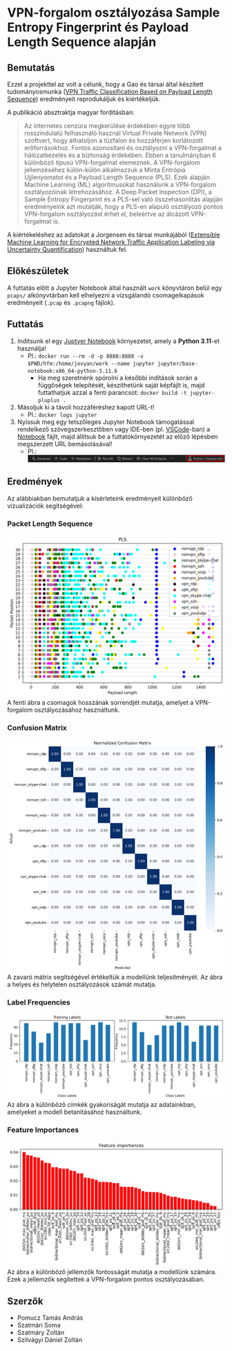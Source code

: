 # VPN-forgalom osztályozása Sample Entropy Fingerprint és Payload Length Sequence alapján

## Bemutatás

Ezzel a projekttel az volt a célunk, hogy a Gao és társai által készített tudományosmunka ([VPN Traffic Classification Based on Payload Length Sequence](https://ieeexplore.ieee.org/document/9353766/)) eredményeit reprodukáljuk és kiértékeljük.

A publikáció absztraktja magyar fordításban:

> Az internetes cenzúra megkerülése érdekében egyre több rosszindulatú felhasználó használ Virtual Private Network (VPN) szoftvert, hogy áthatoljon a tűzfalon és hozzáférjen korlátozott erőforrásokhoz. Fontos azonosítani és osztályozni a VPN-forgalmat a hálózatkezelés és a biztonság érdekében. Ebben a tanulmányban 6 különböző típusú VPN-forgalmat elemeznek. A VPN-forgalom jellemzéséhez külön-külön alkalmazzuk a Minta Entrópia Ujjlenyomatot és a Payload Length Sequence (PLS). Ezek alapján Machine Learning (ML) algoritmusokat használunk a VPN-forgalom osztályozóinak létrehozásához. A Deep Packet Inspection (DPI), a Sample Entropy Fingerprint és a PLS-sel való összehasonlítás alapján eredményeink azt mutatják, hogy a PLS-en alapuló osztályozó pontos VPN-forgalom osztályozást érhet el, beleértve az álcázott VPN-forgalmat is.

A kiértékeléshez az adatokat a Jorgensen és társai munkájából ([Extensible Machine Learning for Encrypted Network Traffic Application Labeling via Uncertainty Quantification](https://ieeexplore.ieee.org/document/10044382/)) használtuk fel. 

## Előkészületek

A futtatás előtt a Jupyter Notebook által használt `work` könyvtáron belül egy `pcaps/` alkönyvtárban kell elhelyezni a vizsgálandó csomagelkapások eredményeit (`.pcap` és `.pcapng` fájlok).

## Futtatás
1. Indítsunk el egy [Juptyer Notebook](https://jupyter.org/) környezetet, amely a **Python 3.11**-et használja!
    - Pl.: `docker run --rm -d -p 8888:8888 -v $PWD/hfm:/home/jovyan/work --name jupyter jupyter/base-notebook:x86_64-python-3.11.6`
      - Ha meg szeretnénk spórolni a későbbi indítások során a függőségek telepítését, készíthetünk saját képfájlt is, majd futtathatjuk azzal a fenti parancsot: `docker build -t jupyter-pluplus .`
1. Másoljuk ki a távoli hozzáféréshez kapott URL-t!
    - Pl.: `docker logs jupyter`
1. Nyissuk meg egy tetszőleges Jupyter Notebook támogatással rendelkező szövegszerkesztőben vagy IDE-ben (pl. [VSCode](https://code.visualstudio.com/)-ban) a [Notebook](hfm/hfm.ipynb) fájlt, majd állítsuk be a futtatókörnyezetét az előző lépésben megszerzett URL bemásolásával!
    - Pl.: ![VSCode topbar](images/topbar.png)

## Eredmények

Az alábbiakban bemutatjuk a kísérleteink eredményeit különböző vizualizációk segítségével:

### Packet Length Sequence
![Packet Length Sequence](images/packet_length_sequences.png)
A fenti ábra a csomagok hosszának sorrendjét mutatja, amelyet a VPN-forgalom osztályozásához használtunk.

### Confusion Matrix
![Confusion Matrix](images/confusion_matrix.png)
A zavaró mátrix segítségével értékeltük a modellünk teljesítményét. Az ábra a helyes és helytelen osztályozások számát mutatja.

### Label Frequencies
![Label Frequencies](images/label_frequencies.png)
Az ábra a különböző címkék gyakoriságát mutatja az adatainkban, amelyeket a modell betanításához használtunk.

### Feature Importances
![Feature Importances](images/feature_importances.png)
Az ábra a különböző jellemzők fontosságát mutatja a modellünk számára. Ezek a jellemzők segítettek a VPN-forgalom pontos osztályozásában.

## Szerzők
- Pomucz Tamás András
- Szatmári Soma
- Szatmáry Zoltán
- Szilvágyi Dániel Zoltán
